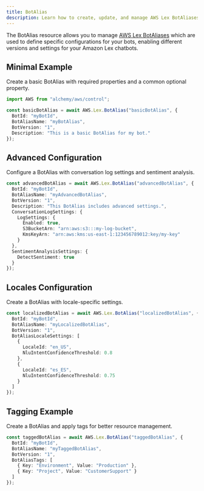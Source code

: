 ```yaml
---
title: BotAlias
description: Learn how to create, update, and manage AWS Lex BotAliases using Alchemy Cloud Control.
---
```



The BotAlias resource allows you to manage [AWS Lex BotAliases](https://docs.aws.amazon.com/lex/latest/userguide/) which are used to define specific configurations for your bots, enabling different versions and settings for your Amazon Lex chatbots.

## Minimal Example

Create a basic BotAlias with required properties and a common optional property.

```ts
import AWS from "alchemy/aws/control";

const basicBotAlias = await AWS.Lex.BotAlias("basicBotAlias", {
  BotId: "myBotId",
  BotAliasName: "myBotAlias",
  BotVersion: "1",
  Description: "This is a basic BotAlias for my bot."
});
```

## Advanced Configuration

Configure a BotAlias with conversation log settings and sentiment analysis.

```ts
const advancedBotAlias = await AWS.Lex.BotAlias("advancedBotAlias", {
  BotId: "myBotId",
  BotAliasName: "myAdvancedBotAlias",
  BotVersion: "1",
  Description: "This BotAlias includes advanced settings.",
  ConversationLogSettings: {
    LogSettings: {
      Enabled: true,
      S3BucketArn: "arn:aws:s3:::my-log-bucket",
      KmsKeyArn: "arn:aws:kms:us-east-1:123456789012:key/my-key"
    }
  },
  SentimentAnalysisSettings: {
    DetectSentiment: true
  }
});
```

## Locales Configuration

Create a BotAlias with locale-specific settings.

```ts
const localizedBotAlias = await AWS.Lex.BotAlias("localizedBotAlias", {
  BotId: "myBotId",
  BotAliasName: "myLocalizedBotAlias",
  BotVersion: "1",
  BotAliasLocaleSettings: [
    {
      LocaleId: "en_US",
      NluIntentConfidenceThreshold: 0.8
    },
    {
      LocaleId: "es_ES",
      NluIntentConfidenceThreshold: 0.75
    }
  ]
});
```

## Tagging Example

Create a BotAlias and apply tags for better resource management.

```ts
const taggedBotAlias = await AWS.Lex.BotAlias("taggedBotAlias", {
  BotId: "myBotId",
  BotAliasName: "myTaggedBotAlias",
  BotVersion: "1",
  BotAliasTags: [
    { Key: "Environment", Value: "Production" },
    { Key: "Project", Value: "CustomerSupport" }
  ]
});
```
